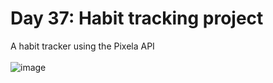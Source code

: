 # Day 37: Habit tracking project
A habit tracker using the Pixela API <br>
<br>
![image](https://github.com/Kitobal/100-days-of-python/assets/114311709/b4686519-d5fe-4d16-9de0-b23f88d2b201)
